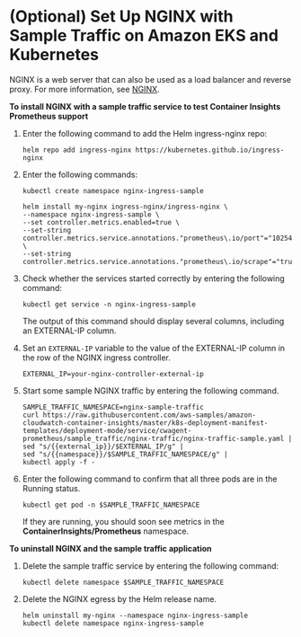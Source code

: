 # \(Optional\) Set Up NGINX with Sample Traffic on Amazon EKS and Kubernetes<a name="ContainerInsights-Prometheus-Sample-Workloads-nginx"></a>

NGINX is a web server that can also be used as a load balancer and reverse proxy\. For more information, see [NGINX](https://www.nginx.com/)\.

**To install NGINX with a sample traffic service to test Container Insights Prometheus support**

1. Enter the following command to add the Helm ingress\-nginx repo:

   ```
   helm repo add ingress-nginx https://kubernetes.github.io/ingress-nginx
   ```

1. Enter the following commands:

   ```
   kubectl create namespace nginx-ingress-sample
   
   helm install my-nginx ingress-nginx/ingress-nginx \
   --namespace nginx-ingress-sample \
   --set controller.metrics.enabled=true \
   --set-string controller.metrics.service.annotations."prometheus\.io/port"="10254" \
   --set-string controller.metrics.service.annotations."prometheus\.io/scrape"="true"
   ```

1. Check whether the services started correctly by entering the following command:

   ```
   kubectl get service -n nginx-ingress-sample
   ```

   The output of this command should display several columns, including an EXTERNAL\-IP column\.

1. Set an `EXTERNAL-IP` variable to the value of the EXTERNAL\-IP column in the row of the NGINX ingress controller\.

   ```
   EXTERNAL_IP=your-nginx-controller-external-ip
   ```

1. Start some sample NGINX traffic by entering the following command\. 

   ```
   SAMPLE_TRAFFIC_NAMESPACE=nginx-sample-traffic
   curl https://raw.githubusercontent.com/aws-samples/amazon-cloudwatch-container-insights/master/k8s-deployment-manifest-templates/deployment-mode/service/cwagent-prometheus/sample_traffic/nginx-traffic/nginx-traffic-sample.yaml | 
   sed "s/{{external_ip}}/$EXTERNAL_IP/g" | 
   sed "s/{{namespace}}/$SAMPLE_TRAFFIC_NAMESPACE/g" | 
   kubectl apply -f -
   ```

1. Enter the following command to confirm that all three pods are in the Running status\.

   ```
   kubectl get pod -n $SAMPLE_TRAFFIC_NAMESPACE
   ```

   If they are running, you should soon see metrics in the **ContainerInsights/Prometheus** namespace\.

**To uninstall NGINX and the sample traffic application**

1. Delete the sample traffic service by entering the following command:

   ```
   kubectl delete namespace $SAMPLE_TRAFFIC_NAMESPACE
   ```

1. Delete the NGINX egress by the Helm release name\. 

   ```
   helm uninstall my-nginx --namespace nginx-ingress-sample
   kubectl delete namespace nginx-ingress-sample
   ```